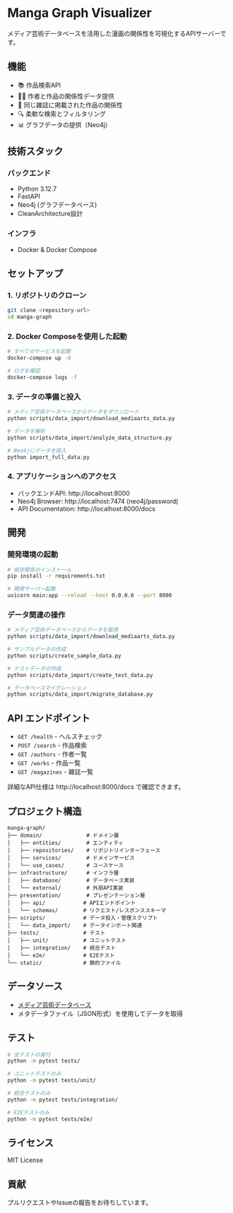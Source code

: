 # Manga Graph Visualizer

メディア芸術データベースを活用した漫画の関係性を可視化するAPIサーバーです。

## 機能

- 📚 作品検索API
- 👨‍🎨 作者と作品の関係性データ提供
- 📖 同じ雑誌に掲載された作品の関係性
- 🔍 柔軟な検索とフィルタリング
- 📊 グラフデータの提供（Neo4j）

## 技術スタック

### バックエンド
- Python 3.12.7
- FastAPI
- Neo4j (グラフデータベース)
- CleanArchitecture設計

### インフラ
- Docker & Docker Compose

## セットアップ

### 1. リポジトリのクローン
```bash
git clone <repository-url>
cd manga-graph
```

### 2. Docker Composeを使用した起動
```bash
# すべてのサービスを起動
docker-compose up -d

# ログを確認
docker-compose logs -f
```

### 3. データの準備と投入
```bash
# メディア芸術データベースからデータをダウンロード
python scripts/data_import/download_mediaarts_data.py

# データを解析
python scripts/data_import/analyze_data_structure.py

# Neo4jにデータを投入
python import_full_data.py
```

### 4. アプリケーションへのアクセス
- バックエンドAPI: http://localhost:8000
- Neo4j Browser: http://localhost:7474 (neo4j/password)
- API Documentation: http://localhost:8000/docs

## 開発

### 開発環境の起動
```bash
# 依存関係のインストール
pip install -r requirements.txt

# 開発サーバー起動
uvicorn main:app --reload --host 0.0.0.0 --port 8000
```

### データ関連の操作
```bash
# メディア芸術データベースからデータを取得
python scripts/data_import/download_mediaarts_data.py

# サンプルデータの作成
python scripts/create_sample_data.py

# テストデータの作成
python scripts/data_import/create_test_data.py

# データベースマイグレーション
python scripts/data_import/migrate_database.py
```

## API エンドポイント

- `GET /health` - ヘルスチェック
- `POST /search` - 作品検索
- `GET /authors` - 作者一覧
- `GET /works` - 作品一覧  
- `GET /magazines` - 雑誌一覧

詳細なAPI仕様は http://localhost:8000/docs で確認できます。

## プロジェクト構造

```
manga-graph/
├── domain/              # ドメイン層
│   ├── entities/        # エンティティ
│   ├── repositories/    # リポジトリインターフェース
│   ├── services/        # ドメインサービス
│   └── use_cases/       # ユースケース
├── infrastructure/      # インフラ層
│   ├── database/        # データベース実装
│   └── external/        # 外部API実装
├── presentation/        # プレゼンテーション層
│   ├── api/            # APIエンドポイント
│   └── schemas/        # リクエスト/レスポンススキーマ
├── scripts/            # データ投入・管理スクリプト
│   └── data_import/    # データインポート関連
├── tests/              # テスト
│   ├── unit/           # ユニットテスト
│   ├── integration/    # 統合テスト
│   └── e2e/            # E2Eテスト
└── static/             # 静的ファイル
```

## データソース

- [メディア芸術データベース](https://mediaarts-db.artmuseums.go.jp/)
- メタデータファイル（JSON形式）を使用してデータを取得

## テスト

```bash
# 全テストの実行
python -m pytest tests/

# ユニットテストのみ
python -m pytest tests/unit/

# 統合テストのみ
python -m pytest tests/integration/

# E2Eテストのみ
python -m pytest tests/e2e/
```

## ライセンス

MIT License

## 貢献

プルリクエストやIssueの報告をお待ちしています。
